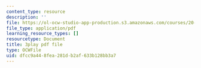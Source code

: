 ```yaml
---
content_type: resource
description: ''
file: https://ol-ocw-studio-app-production.s3.amazonaws.com/courses/20-219-becoming-the-next-bill-nye-writing-and-hosting-the-educational-show-january-iap-2015/dfcc9a448fea281db2af633b128bb3a7_XDBr39cwmbg.pdf
file_type: application/pdf
learning_resource_types: []
resourcetype: Document
title: 3play pdf file
type: OCWFile
uid: dfcc9a44-8fea-281d-b2af-633b128bb3a7
---
```

